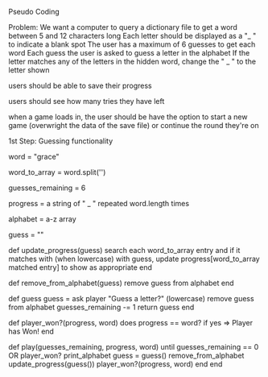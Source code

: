 Pseudo Coding

Problem:  We want a computer to query a dictionary file to get a word between 5 and 12 characters long
Each letter should be displayed as a "_ " to indicate a blank spot
The user has a maximum of 6 guesses to get each word
Each guess the user is asked to guess a letter in the alphabet
If the letter matches any of the letters in the hidden word, change the " _ " to the letter shown 

users should be able to save their progress

users should see how many tries they have left

when a game loads in, the user should be have the option to start a new game (overwright the data of the save file) or continue the round they're on

1st Step: Guessing functionality 

word = "grace"

word_to_array = word.split('')

guesses_remaining = 6

progress = a string of " _ " repeated word.length times

alphabet = a-z array

guess = ""

def update_progress(guess)
  search each word_to_array entry and if it matches with (when lowercase) with guess, update progress[word_to_array matched   entry] to show as appropriate
end

def remove_from_alphabet(guess)
  remove guess from alphabet
end

def guess
  guess = ask player "Guess a letter?" (lowercase)
  remove guess from alphabet
  guesses_remaining -= 1
  return guess
end

def player_won?(progress, word)
  does progress == word?
  if yes => Player has Won!
end

def play(guesses_remaining, progress, word)
  until guesses_remaining == 0 OR player_won?
    print_alphabet
    guess = guess()
    remove_from_alphabet
    update_progress(guess())
    player_won?(progress, word)
  end
end
    
    
